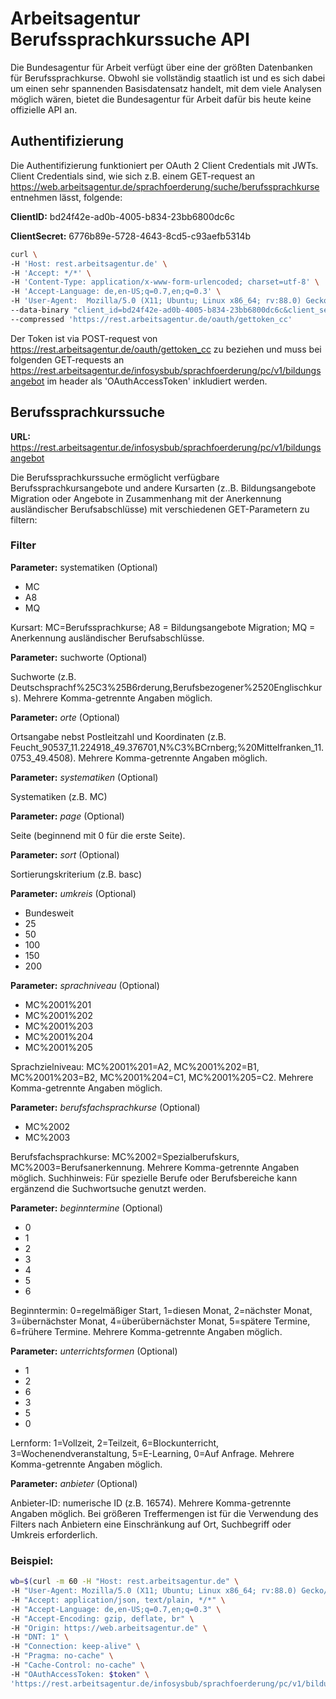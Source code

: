 # Arbeitsagentur Berufssprachkurssuche API 
Die Bundesagentur für Arbeit verfügt über eine der größten Datenbanken für Berufssprachkurse. Obwohl sie vollständig staatlich ist und es sich dabei um einen sehr spannenden Basisdatensatz handelt, mit dem viele Analysen möglich wären, bietet die Bundesagentur für Arbeit dafür bis heute keine offizielle API an.
	

## Authentifizierung
Die Authentifizierung funktioniert per OAuth 2 Client Credentials mit JWTs.
Client Credentials sind, wie sich z.B. einem GET-request an https://web.arbeitsagentur.de/sprachfoerderung/suche/berufssprachkurse entnehmen lässt, folgende:

**ClientID:** bd24f42e-ad0b-4005-b834-23bb6800dc6c

**ClientSecret:** 6776b89e-5728-4643-8cd5-c93aefb5314b

```bash
curl \
-H 'Host: rest.arbeitsagentur.de' \
-H 'Accept: */*' \
-H 'Content-Type: application/x-www-form-urlencoded; charset=utf-8' \
-H 'Accept-Language: de,en-US;q=0.7,en;q=0.3' \
-H 'User-Agent:  Mozilla/5.0 (X11; Ubuntu; Linux x86_64; rv:88.0) Gecko/20100101 Firefox/88.0' \
--data-binary "client_id=bd24f42e-ad0b-4005-b834-23bb6800dc6c&client_secret=6776b89e-5728-4643-8cd5-c93aefb5314b&grant_type=client_credentials" \
--compressed 'https://rest.arbeitsagentur.de/oauth/gettoken_cc'
```

Der Token ist via POST-request von https://rest.arbeitsagentur.de/oauth/gettoken_cc zu beziehen und muss bei folgenden GET-requests an https://rest.arbeitsagentur.de/infosysbub/sprachfoerderung/pc/v1/bildungsangebot im header als 'OAuthAccessToken' inkludiert werden.


## Berufssprachkurssuche

**URL:** https://rest.arbeitsagentur.de/infosysbub/sprachfoerderung/pc/v1/bildungsangebot


Die Berufssprachkurssuche ermöglicht verfügbare Berufssprachkursangebote und andere Kursarten (z..B. Bildungsangebote Migration oder Angebote in Zusammenhang mit der Anerkennung ausländischer Berufsabschlüsse) mit verschiedenen GET-Parametern zu filtern:


### Filter


**Parameter:** systematiken (Optional)

- MC
- A8
- MQ

Kursart: MC=Berufssprachkurse; A8 = Bildungsangebote Migration; MQ = Anerkennung ausländischer Berufsabschlüsse.


**Parameter:** suchworte (Optional)

Suchworte (z.B. Deutschsprachf%25C3%25B6rderung,Berufsbezogener%2520Englischkurs). Mehrere Komma-getrennte Angaben möglich.


**Parameter:** *orte* (Optional)

Ortsangabe nebst Postleitzahl und Koordinaten (z.B. Feucht_90537_11.224918_49.376701,N%C3%BCrnberg;%20Mittelfranken_11.0753_49.4508). Mehrere Komma-getrennte Angaben möglich.


**Parameter:** *systematiken* (Optional)

Systematiken (z.B. MC) 


**Parameter:** *page* (Optional)

Seite (beginnend mit 0 für die erste Seite).


**Parameter:** *sort* (Optional)

Sortierungskriterium (z.B. basc)


**Parameter:** *umkreis* (Optional)
- Bundesweit
- 25
- 50
- 100
- 150
- 200


**Parameter:** *sprachniveau* (Optional)
- MC%2001%201
- MC%2001%202
- MC%2001%203
- MC%2001%204
- MC%2001%205

Sprachzielniveau: MC%2001%201=A2, MC%2001%202=B1, MC%2001%203=B2, MC%2001%204=C1, MC%2001%205=C2. Mehrere Komma-getrennte Angaben möglich.


**Parameter:** *berufsfachsprachkurse*  (Optional)
- MC%2002
- MC%2003

Berufsfachsprachkurse: MC%2002=Spezialberufskurs, MC%2003=Berufsanerkennung. Mehrere Komma-getrennte Angaben möglich. 
Suchhinweis: Für spezielle Berufe oder Berufsbereiche kann ergänzend die Suchwort­suche genutzt werden. 


**Parameter:** *beginntermine*  (Optional)
- 0
- 1
- 2
- 3
- 4
- 5
- 6

Beginntermin: 0=regelmäßiger Start, 1=diesen Monat, 2=nächster Monat, 3=übernächster Monat, 4=überübernächster Monat, 5=spätere Termine, 6=frühere Termine. Mehrere Komma-getrennte Angaben möglich.


**Parameter:** *unterrichtsformen*  (Optional)
- 1
- 2
- 6
- 3
- 5
- 0

Lernform: 1=Vollzeit, 2=Teilzeit, 6=Blockunterricht, 3=Wochenendveranstaltung, 5=E-Learning, 0=Auf Anfrage. Mehrere Komma-getrennte Angaben möglich.


**Parameter:** *anbieter*  (Optional)

Anbieter-ID: numerische ID (z.B. 16574). Mehrere Komma-getrennte Angaben möglich.
Bei größeren Treffermengen ist für die Verwendung des Filters nach Anbietern eine Einschränkung auf Ort, Suchbegriff oder Umkreis erforderlich. 


### Beispiel:

```bash
wb=$(curl -m 60 -H "Host: rest.arbeitsagentur.de" \
-H "User-Agent: Mozilla/5.0 (X11; Ubuntu; Linux x86_64; rv:88.0) Gecko/20100101 Firefox/88.0" \
-H "Accept: application/json, text/plain, */*" \
-H "Accept-Language: de,en-US;q=0.7,en;q=0.3" \
-H "Accept-Encoding: gzip, deflate, br" \
-H "Origin: https://web.arbeitsagentur.de" \
-H "DNT: 1" \
-H "Connection: keep-alive" \
-H "Pragma: no-cache" \
-H "Cache-Control: no-cache" \
-H "OAuthAccessToken: $token" \
'https://rest.arbeitsagentur.de/infosysbub/sprachfoerderung/pc/v1/bildungsangebot?systematiken=MC&page=0&umkreis=50&orte=Feucht_11.2147_49.375&sort=basc')
```
